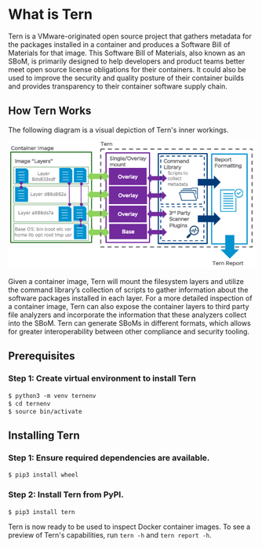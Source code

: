 # What is Tern

Tern is a VMware-originated open source project that gathers metadata for the packages installed in a container and produces a Software Bill of Materials for that image. This Software Bill of Materials, also known as an SBoM, is primarily designed to help developers and product teams better meet open source license obligations for their containers. It could also be used to improve the security and quality posture of their container builds and provides transparency to their container software supply chain.

## How Tern Works

The following diagram is a visual depiction of Tern's inner workings.

![Tern architecture_overview](./img/Tern_arch_overview.png)

Given a container image, Tern will mount the filesystem layers and utilize the command library’s collection of scripts to gather information about the software packages installed in each layer. For a more detailed inspection of a container image, Tern can also expose the container layers to third party file analyzers and incorporate the information that these analyzers collect into the SBoM. Tern can generate SBoMs in different formats, which allows for greater interoperability between other compliance and security tooling.

## Prerequisites

### Step 1: Create virtual environment to install Tern

```
$ python3 -m venv ternenv
$ cd ternenv
$ source bin/activate
```

## Installing Tern

### Step 1: Ensure required dependencies are available.

```execute
$ pip3 install wheel
```

### Step 2: Install Tern from PyPI.

```execute
$ pip3 install tern
```

Tern is now ready to be used to inspect Docker container images. To see a preview of Tern's capabilities, run `tern -h` and `tern report -h`.


